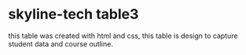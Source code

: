 # skyline-tech table3
this table was created with html and css, this table is design to capture student data and course outline.

